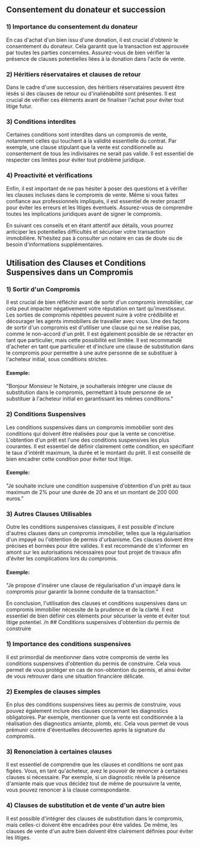 ## Consentement du donateur et succession

### 1) Importance du consentement du donateur

En cas d'achat d'un bien issu d'une donation, il est crucial d'obtenir le consentement du donateur. Cela garantit que la transaction est approuvée par toutes les parties concernées. Assurez-vous de bien vérifier la présence de clauses potentielles liées à la donation dans l'acte de vente.

### 2) Héritiers réservataires et clauses de retour

Dans le cadre d'une succession, des héritiers réservataires peuvent être lésés si des clauses de retour ou d'inaliénabilité sont présentes. Il est crucial de vérifier ces éléments avant de finaliser l'achat pour éviter tout litige futur.

### 3) Conditions interdites

Certaines conditions sont interdites dans un compromis de vente, notamment celles qui touchent à la validité essentielle du contrat. Par exemple, une clause stipulant que la vente est conditionnelle au consentement de tous les indivisaires ne serait pas valide. Il est essentiel de respecter ces limites pour éviter tout problème juridique.

### 4) Proactivité et vérifications

Enfin, il est important de ne pas hésiter à poser des questions et à vérifier les clauses incluses dans le compromis de vente. Même si vous faites confiance aux professionnels impliqués, il est essentiel de rester proactif pour éviter les erreurs et les litiges éventuels. Assurez-vous de comprendre toutes les implications juridiques avant de signer le compromis.

En suivant ces conseils et en étant attentif aux détails, vous pourrez anticiper les potentielles difficultés et sécuriser votre transaction immobilière. N'hésitez pas à consulter un notaire en cas de doute ou de besoin d'informations supplémentaires. 

## Utilisation des Clauses et Conditions Suspensives dans un Compromis

### 1) Sortir d'un Compromis

Il est crucial de bien réfléchir avant de sortir d'un compromis immobilier, car cela peut impacter négativement votre réputation en tant qu'investisseur. Les sorties de compromis répétées peuvent nuire à votre crédibilité et décourager les agents immobiliers de travailler avec vous. Une des façons de sortir d'un compromis est d'utiliser une clause qui ne se réalise pas, comme le non-accord d'un prêt. Il est également possible de se rétracter en tant que particulier, mais cette possibilité est limitée. Il est recommandé d'acheter en tant que particulier et d'inclure une clause de substitution dans le compromis pour permettre à une autre personne de se substituer à l'acheteur initial, sous conditions strictes.

#### Exemple:
"Bonjour Monsieur le Notaire, je souhaiterais intégrer une clause de substitution dans le compromis, permettant à toute personne de se substituer à l'acheteur initial en garantissant les mêmes conditions."

### 2) Conditions Suspensives

Les conditions suspensives dans un compromis immobilier sont des conditions qui doivent être réalisées pour que la vente se concrétise. L'obtention d'un prêt est l'une des conditions suspensives les plus courantes. Il est essentiel de définir clairement cette condition, en spécifiant le taux d'intérêt maximum, la durée et le montant du prêt. Il est conseillé de bien encadrer cette condition pour éviter tout litige.

#### Exemple:
"Je souhaite inclure une condition suspensive d'obtention d'un prêt au taux maximum de 2% pour une durée de 20 ans et un montant de 200 000 euros."

### 3) Autres Clauses Utilisables

Outre les conditions suspensives classiques, il est possible d'inclure d'autres clauses dans un compromis immobilier, telles que la régularisation d'un impayé ou l'obtention de permis d'urbanisme. Ces clauses doivent être précises et bornées pour être valides. Il est recommandé de s'informer en amont sur les autorisations nécessaires pour tout projet de travaux afin d'éviter les complications lors du compromis.

#### Exemple:
"Je propose d'insérer une clause de régularisation d'un impayé dans le compromis pour garantir la bonne conduite de la transaction."

En conclusion, l'utilisation des clauses et conditions suspensives dans un compromis immobilier nécessite de la prudence et de la clarté. Il est essentiel de bien définir ces éléments pour sécuriser la vente et éviter tout litige potentiel. /n ## Conditions suspensives d'obtention du permis de construire

### 1) Importance des conditions suspensives

Il est primordial de mentionner dans votre compromis de vente les conditions suspensives d'obtention du permis de construire. Cela vous permet de vous protéger en cas de non-obtention du permis, et ainsi éviter de vous retrouver dans une situation financière délicate.

### 2) Exemples de clauses simples

En plus des conditions suspensives liées au permis de construire, vous pouvez également inclure des clauses concernant les diagnostics obligatoires. Par exemple, mentionner que la vente est conditionnée à la réalisation des diagnostics amiante, plomb, etc. Cela vous permet de vous prémunir contre d'éventuelles découvertes après la signature du compromis.

### 3) Renonciation à certaines clauses

Il est essentiel de comprendre que les clauses et conditions ne sont pas figées. Vous, en tant qu'acheteur, avez le pouvoir de renoncer à certaines clauses si nécessaire. Par exemple, si un diagnostic révèle la présence d'amiante mais que vous décidez tout de même de poursuivre la vente, vous pouvez renoncer à la clause correspondante.

### 4) Clauses de substitution et de vente d'un autre bien

Il est possible d'intégrer des clauses de substitution dans le compromis, mais celles-ci doivent être encadrées pour être valides. De même, les clauses de vente d'un autre bien doivent être clairement définies pour éviter les litiges.